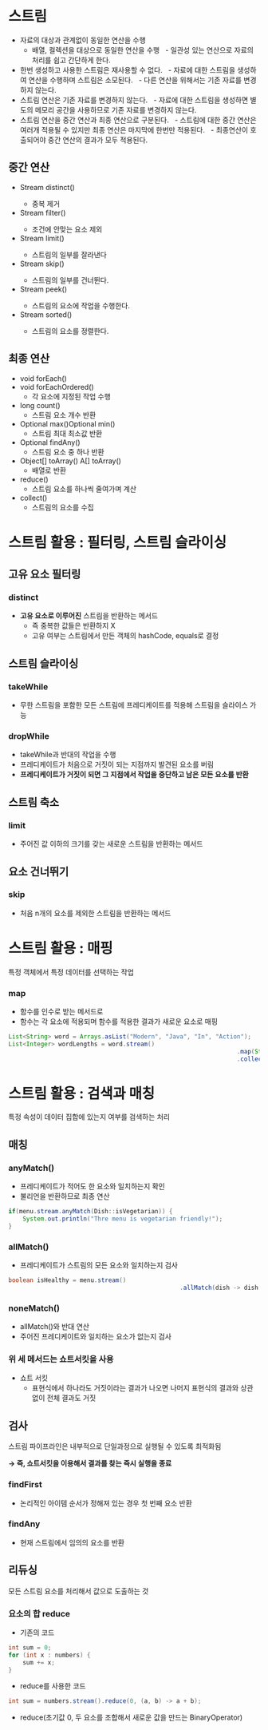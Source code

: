 # 스트림
+ 자료의 대상과 관계없이 동일한 연산을 수행
  - 배열, 컬렉션을 대상으로 동일한 연산을 수행
  - 일관성 있는 연산으로 자료의 처리를 쉽고 간단하게 한다.
+ 한번 생성하고 사용한 스트림은 재사용할 수 없다.
  - 자료에 대한 스트림을 생성하여 연산을 수행하며 스트림은 소모된다.
  - 다른 연산을 위해서는 기존 자료를 변경하지 않는다.
+ 스트림 연산은 기존 자료를 변경하지 않는다.
  - 자료에 대한 스트림을 생성하면 별도의 메모리 공간을 사용하므로 기존 자료를 변경하지 않는다.
+ 스트림 연산을 중간 연산과 최종 연산으로 구분된다.
  - 스트림에 대한 중간 연산은 여러개 적용될 수 있지만 최종 연산은 마지막에 한번만 적용된다.
  - 최종연산이 호출되어야 중간 연산의 결과가 모두 적용된다.

## 중간 연산
+ Stream<T> distinct()
  + 중복 제거
+ Stream<T> filter()
  + 조건에 안맞는 요소 제외
+ Stream<T> limit()
  + 스트림의 일부를 잘라낸다
+ Stream<T> skip()
  + 스트림의 일부를 건너뛴다.
+ Stream<T> peek()
  + 스트림의 요소에 작업을 수행한다.
+ Stream<T> sorted()
  + 스트림의 요소를 정렬한다.

## 최종 연산
+ void forEach()
+ void forEachOrdered()
  + 각 요소에 지정된 작업 수행
+ long count()
  + 스트림 요소 개수 반환
+ Optional max()Optional min()
  + 스트림 최대 최소값 반환
+ Optional findAny() 
  + 스트림 요소 중 하나 반환
+ Object[] toArray() A[] toArray() 
  + 배열로 반환
+ reduce()
  + 스트림 요소를 하나씩 줄여가며 계산
+ collect()
  + 스트림의 요소를 수집
# 스트림 활용 : 필터링, 스트림 슬라이싱

## 고유 요소 필터링

### distinct

- **고유 요소로 이루어진** 스트림을 반환하는 메서드
    - 즉 중복한 값들은 반환하지 X
    - 고유 여부는 스트림에서 만든 객체의 hashCode, equals로 결정

## 스트림 슬라이싱

### takeWhile

- 무한 스트림을 포함한 모든 스트림에 프레디케이트를 적용해 스트림을 슬라이스 가능

### dropWhile

- takeWhile과 반대의 작업을 수행
- 프레디케이트가 처음으로 거짓이 되는 지점까지 발견된 요소를 버림
- **프레디케이트가 거짓이 되면 그 지점에서 작업을 중단하고 남은 모든 요소를 반환**

## 스트림 축소

### limit

- 주어진 값 이하의 크기를 갖는 새로운 스트림을 반환하는 메서드

## 요소 건너뛰기

### skip

- 처음 n개의 요소를 제외한 스트림을 반환하는 메서드
# 스트림 활용 : 매핑
특정 객체에서 특정 데이터를 선택하는 작업

### map

- 함수를 인수로 받는 메서드로
- 함수는 각 요소에 적용되며 함수를 적용한 결과가 새로운 요소로 매핑

```java
List<String> word = Arrays.asList("Modern", "Java", "In", "Action");
List<Integer> wordLengths = word.stream()
																.map(String::length)
																.collect(toList());
```

# 스트림 활용 : 검색과 매칭

특정 속성이 데이터 집합에 있는지 여부를 검색하는 처리

## 매칭

### anyMatch()

- 프레디케이트가 적어도 한 요소와 일치하는지 확인
- 불리언을 반환하므로 최종 연산

```java
if(menu.stream.anyMatch(Dish::isVegetarian)) {
	System.out.println("Thre menu is vegetarian friendly!");
} 
```

### allMatch()

- 프레디케이트가 스트림의 모든 요소와 일치하는지 검사

```java
boolean isHealthy = menu.stream()
												.allMatch(dish -> dish.getCalories() < 1000);
```

### noneMatch()

- allMatch()와 반대 연산
- 주어진 프레디케이트와 일치하는 요소가 없는지 검사

### 위 세 메서드는 쇼트서킷을 사용

- 쇼트 서킷
    - 표현식에서 하나라도 거짓이라는 결과가 나오면 나머지 표현식의 결과와 상관없이 전체 결과도 거짓

## 검사

스트림 파이프라인은 내부적으로 단일과정으로 실행될 수 있도록 최적화됨

**→ 즉, 쇼트서킷을 이용해서 결과를 찾는 즉시 실행을 종료**

### findFirst

- 논리적인 아이템 순서가 정해져 있는 경우 첫 번째 요소 반환

### findAny

- 현재 스트림에서 임의의 요소를 반환

## 리듀싱

모든 스트림 요소를 처리해서 값으로 도출하는 것

### 요소의 합 reduce

- 기존의 코드

```java
int sum = 0;
for (int x : numbers) {
	sum += x;
}
```

- reduce를 사용한 코드

```java
int sum = numbers.stream().reduce(0, (a, b) -> a + b);
```

- reduce(초기값 0, 두 요소를 조합해서 새로운 값을 만드는 BinaryOperator<T>)

